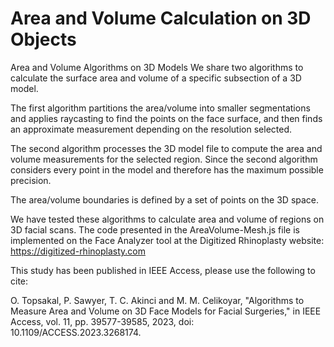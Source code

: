 # Area and Volume Calculation on 3D Objects

Area and Volume Algorithms on 3D Models
We share two algorithms to calculate the surface area and volume of a specific subsection of a 3D model. 

The first algorithm partitions the area/volume into smaller segmentations and applies raycasting to find the points on the face surface, and then finds an approximate measurement depending on the resolution selected. 

The second algorithm processes the 3D model file to compute the area and volume measurements for the selected region. Since the second algorithm considers every point in the model and therefore has the maximum possible precision.

The area/volume boundaries is defined by a set of points on the 3D space.

We have tested these algorithms to calculate area and volume of regions on 3D facial scans. The code presented in the AreaVolume-Mesh.js file is implemented on the Face Analyzer tool at the Digitized Rhinoplasty website: https://digitized-rhinoplasty.com


This study has been published in IEEE Access, please use the following to cite:

O. Topsakal, P. Sawyer, T. C. Akinci and M. M. Celikoyar, "Algorithms to Measure Area and Volume on 3D Face Models for Facial Surgeries," in IEEE Access, vol. 11, pp. 39577-39585, 2023, doi: 10.1109/ACCESS.2023.3268174.


